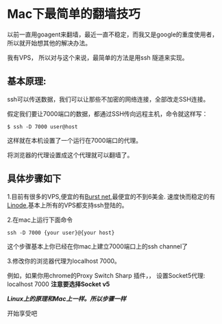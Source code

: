 # Mac下最简单的翻墙技巧

以前一直用goagent来翻墙，最近一直不稳定，而我又是google的重度使用者，所以就开始想其他的解决办法。


我有VPS， 所以对与这个来说，最简单的方法是用ssh 隧道来实现。


## 基本原理:

ssh可以传送数据，我们可以让那些不加密的网络连接，全部改走SSH连接。

假定我们要让7000端口的数据，都通过SSH传向远程主机，命令就这样写：

	$ ssh -D 7000 user@host


这样就在本机设置了一个运行在7000端口的代理。		

将浏览器的代理设置成这个代理就可以翻墙了。


## 具体步骤如下


1.目前有很多的VPS,便宜的有[Burst net](https://service.burst.net/aff.php?aff=2002),最便宜的不到6美金. 速度快而稳定的有[Linode](http://www.linode.com/?r=d9ee76f48097286f4832d02e67930354125e9f7d),基本上所有的VPS都支持ssh登陆的。


2.在mac上运行下面命令

    ssh -D 7000 {your user}@{your host}

这个步骤基本上你已经在你mac上建立7000端口上的ssh channel了

3.修改你的浏览器代理为localhost 7000。

例如，如果你用chrome的Proxy Switch Sharp 插件，， 设置Socket5代理: localhost  7000  **注意要选择Socket v5**


***Linux上的原理和Mac上一样。所以步骤一样***

开始享受吧

